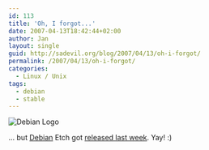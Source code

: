 ```yaml
---
id: 113
title: 'Oh, I forgot...'
date: 2007-04-13T18:42:44+02:00
author: Jan
layout: single
guid: http://sadevil.org/blog/2007/04/13/oh-i-forgot/
permalink: /2007/04/13/oh-i-forgot/
categories:
  - Linux / Unix
tags:
  - debian
  - stable
---
```

![Debian Logo](/assets/images/2007/04/Debian_logo.png)

... but [Debian](http://www.debian.org) Etch got [released last week](http://www.debian.org/News/2007/20070408). Yay! :)